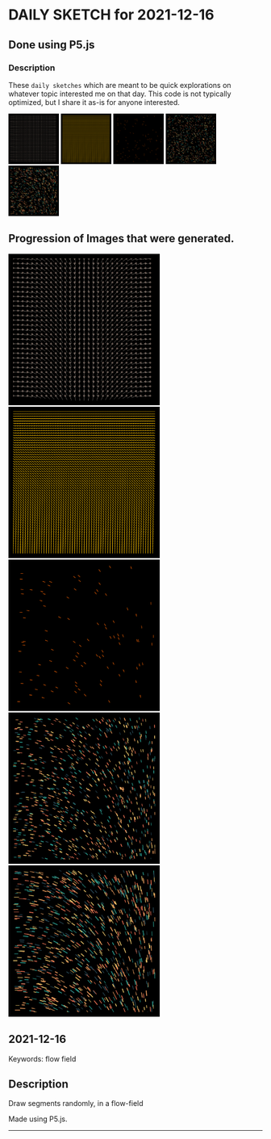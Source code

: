 # DAILY SKETCH for 2021-12-16

## Done using P5.js

### Description

These `daily sketches` which are meant to be quick explorations     on whatever topic interested me on that day. This code is not typically optimized, but I share it as-is     for anyone interested.

<img src = 'images/keep_2021-12-22-11-21-16.png' width = '100'> <img src = 'images/keep_2021-12-22-11-32-08.png' width = '100'> <img src = 'images/keep_2021-12-22-11-54-24.png' width = '100'> <img src = 'images/keep_2021-12-22-11-55-01.png' width = '100'> <img src = 'images/keep_2021-12-22-11-55-57.png' width = '100'> 

## Progression of Images that were generated.

<img src = 'images/keep_2021-12-22-11-21-16.png' width = '300'> 
<img src = 'images/keep_2021-12-22-11-32-08.png' width = '300'> 
<img src = 'images/keep_2021-12-22-11-54-24.png' width = '300'> 
<img src = 'images/keep_2021-12-22-11-55-01.png' width = '300'> 
<img src = 'images/keep_2021-12-22-11-55-57.png' width = '300'> 




## 2021-12-16
Keywords: flow field
 

## Description 

 Draw segments randomly, in a flow-field
 

Made using P5.js. 

-----

